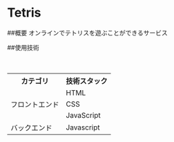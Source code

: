 # Tetris

##概要
オンラインでテトリスを遊ぶことができるサービス

##使用技術
<table>
    <tr>
        <th>カテゴリ</th>
        <th>技術スタック</th>
    </tr>
    <tr>
        <td rowspan=3>フロントエンド</td>
        <td>HTML</td>
    </tr>
    <tr>
        　<td>CSS</td>
    </tr>
    <tr>
          <td>JavaScript</td>
    </tr>
    <tr>
        <td>バックエンド</td>
        <td>Javascript</td>
    </tr>
</table>
